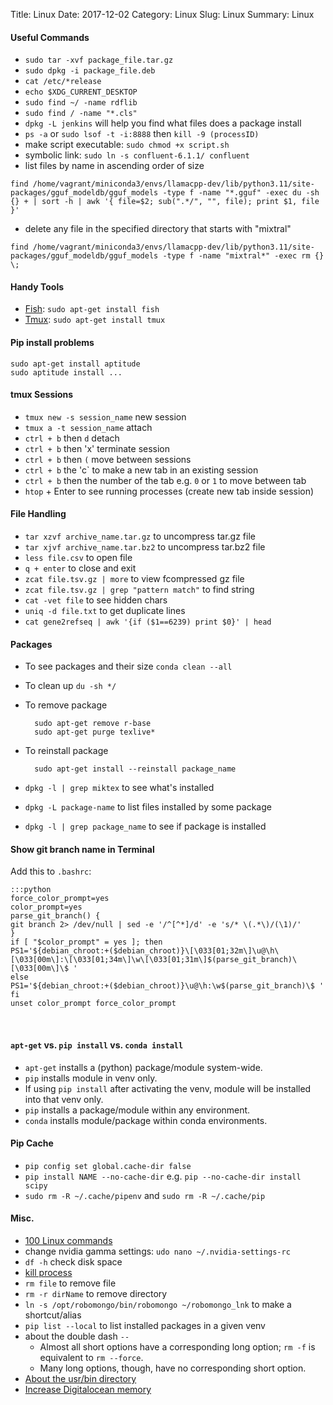 Title: Linux
Date: 2017-12-02
Category: Linux
Slug: Linux
Summary: Linux


#### Useful Commands

* `sudo tar -xvf package_file.tar.gz`
* `sudo dpkg -i package_file.deb`
* `cat /etc/*release`
* `echo $XDG_CURRENT_DESKTOP`
* `sudo find ~/ -name rdflib`
* `sudo find / -name "*.cls"`
* `dpkg -L jenkins` will help you find what files does a package install
* ```ps -a``` or ```sudo lsof -t -i:8888``` then ```kill -9 (processID) ```
* make script executable: `sudo chmod +x script.sh`
*  symbolic link: `sudo ln -s confluent-6.1.1/ confluent`
* list files by name in ascending order of size
```
find /home/vagrant/miniconda3/envs/llamacpp-dev/lib/python3.11/site-packages/gguf_modeldb/gguf_models -type f -name "*.gguf" -exec du -sh {} + | sort -h | awk '{ file=$2; sub(".*/", "", file); print $1, file }'
```
* delete any file in the specified directory that starts with "mixtral"
```
find /home/vagrant/miniconda3/envs/llamacpp-dev/lib/python3.11/site-packages/gguf_modeldb/gguf_models -type f -name "mixtral*" -exec rm {} \;
```

#### Handy Tools

   * [Fish](https://fishshell.com/): `sudo apt-get install fish`
   * [Tmux](https://linuxize.com/post/getting-started-with-tmux/): `sudo apt-get install tmux`
   

#### Pip install problems 

```
sudo apt-get install aptitude
sudo aptitude install ...
```

#### tmux Sessions

* `tmux new -s session_name` new session
* `tmux a -t session_name` attach
* `ctrl + b` then `d` detach
* `ctrl + b` then 'x' terminate session
* `ctrl + b` then `(` move between sessions
* `ctrl + b` the 'c` to make a new tab in an existing session
* `ctrl + b` then the number of the tab e.g. `0` or `1` to move between tab
* `htop` + Enter to see running processes (create new tab inside session)

#### File Handling

* `tar xzvf archive_name.tar.gz` to uncompress tar.gz file
* `tar xjvf archive_name.tar.bz2` to uncompress tar.bz2 file
* `less file.csv` to open file
* `q + enter` to close and exit
* `zcat file.tsv.gz | more` to view fcompressed gz file
* `zcat file.tsv.gz | grep "pattern match"` to find string
* `cat -vet file` to see hidden chars
* `uniq -d file.txt` to get duplicate lines
* `cat gene2refseq | awk '{if ($1==6239) print $0}' | head`

#### Packages

* To see packages and their size `conda clean --all`
* To clean up `du -sh */`
* To remove package

        sudo apt-get remove r-base
        sudo apt-get purge texlive*

* To reinstall package

        sudo apt-get install --reinstall package_name

* `dpkg -l | grep miktex` to see what's installed
* `dpkg -L package-name` to list files installed by some package
* `dpkg -l | grep package_name` to see if package is installed


#### Show git branch name in Terminal

Add this to `.bashrc`:

    :::python
    force_color_prompt=yes
    color_prompt=yes
    parse_git_branch() {
    git branch 2> /dev/null | sed -e '/^[^*]/d' -e 's/* \(.*\)/(\1)/'
    }
    if [ "$color_prompt" = yes ]; then
    PS1='${debian_chroot:+($debian_chroot)}\[\033[01;32m\]\u@\h\[\033[00m\]:\[\033[01;34m\]\w\[\033[01;31m\]$(parse_git_branch)\[\033[00m\]\$ '
    else
    PS1='${debian_chroot:+($debian_chroot)}\u@\h:\w$(parse_git_branch)\$ '
    fi
    unset color_prompt force_color_prompt

<br>

#### `apt-get` vs. `pip install` vs. `conda install`

* `apt-get` installs a (python) package/module system-wide.
* `pip` installs module in venv only.
* If using `pip install` after activating the venv, module will be installed into that venv only.
* `pip` installs a package/module within any environment.
* `conda` installs module/package within conda environments.

#### Pip Cache

* `pip config set global.cache-dir false`
* `pip install NAME --no-cache-dir` e.g. `pip --no-cache-dir install scipy`
* `sudo rm -R ~/.cache/pipenv` and `sudo rm -R ~/.cache/pip`

#### Misc.

* [100 Linux commands](https://acethecloud.com/blog/linux-commands-for-sre/)
* change nvidia gamma settings: `udo nano ~/.nvidia-settings-rc`
* `df -h` check disk space
* [kill process](https://itsfoss.com/how-to-find-the-process-id-of-a-program-and-kill-it-quick-tip/)
* `rm file` to remove file
* `rm -r dirName` to remove directory
* `ln -s /opt/robomongo/bin/robomongo ~/robomongo_lnk` to make a shortcut/alias
* `pip list --local` to list installed packages in a given venv
* about the double dash `--`
    * Almost all short options have a corresponding long option; `rm -f` is equivalent to `rm --force`.
    * Many long options, though, have no corresponding short option.
* [About the usr/bin directory](http://askubuntu.com/questions/739297/how-to-install-robomongo-ubuntu-system-please-let-me-know/781793)
* [Increase Digitalocean memory](https://www.digitalocean.com/community/tutorials/how-to-add-swap-space-on-ubuntu-18-04)

